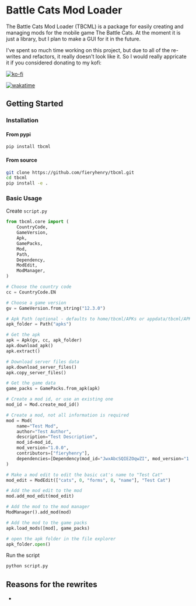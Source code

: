 # Battle Cats Mod Loader

The Battle Cats Mod Loader (TBCML) is a package for easily creating and managing mods for the mobile game The Battle Cats. At the moment it is just a library, but I plan to make a GUI for it in the future.

I've spent so much time working on this project, but due to all of the re-writes and refactors, it really doesn't look like it. So I would really appricate it if you considered donating to my kofi:

[![ko-fi](https://ko-fi.com/img/githubbutton_sm.svg)](https://ko-fi.com/fieryhenry)

[![wakatime](https://wakatime.com/badge/user/ab1fc9e5-e285-49d1-8dc6-2f2e0198c8f6/project/0350bd63-7366-48f1-8a0d-72dab553a007.svg)](https://wakatime.com/badge/user/ab1fc9e5-e285-49d1-8dc6-2f2e0198c8f6/project/0350bd63-7366-48f1-8a0d-72dab553a007)

## Getting Started

### Installation

#### From pypi

```bash
pip install tbcml
```

#### From source

```bash
git clone https://github.com/fieryhenry/tbcml.git
cd tbcml
pip install -e .
```

### Basic Usage

Create `script.py`

```python
from tbcml.core import (
    CountryCode,
    GameVersion,
    Apk,
    GamePacks,
    Mod,
    Path,
    Dependency,
    ModEdit,
    ModManager,
)

# Choose the country code
cc = CountryCode.EN

# Choose a game version
gv = GameVersion.from_string("12.3.0")

# Apk Path (optional - defaults to home/tbcml/APKs or appdata/tbcml/APKs directory if not specified)
apk_folder = Path("apks")

# Get the apk
apk = Apk(gv, cc, apk_folder)
apk.download_apk()
apk.extract()

# Download server files data
apk.download_server_files()
apk.copy_server_files()

# Get the game data
game_packs = GamePacks.from_apk(apk)

# Create a mod id, or use an existing one
mod_id = Mod.create_mod_id()

# Create a mod, not all information is required
mod = Mod(
    name="Test Mod",
    author="Test Author",
    description="Test Description",
    mod_id=mod_id,
    mod_version="1.0.0",
    contributors=["fieryhenry"],
    dependencies=[Dependency(mod_id="JwxAbcSQIEZOqwZI", mod_version="1.0.0")],
)

# Make a mod edit to edit the basic cat's name to "Test Cat"
mod_edit = ModEdit(["cats", 0, "forms", 0, "name"], "Test Cat")

# Add the mod edit to the mod
mod.add_mod_edit(mod_edit)

# Add the mod to the mod manager
ModManager().add_mod(mod)

# Add the mod to the game packs
apk.load_mods([mod], game_packs)

# open the apk folder in the file explorer
apk_folder.open()
```

Run the script

```bash
python script.py
```

## Reasons for the rewrites

-
